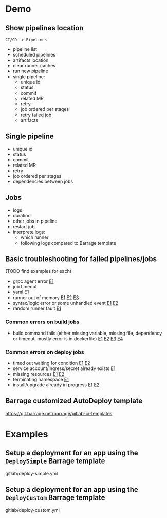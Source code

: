 # Demo

## Show pipelines location
    CI/CD -> Pipelines

- pipeline list
- scheduled pipelines
- artifacts location
- clear runner caches
- run new pipeline
- single pipeline: 
    - unique id
    - status
    - commit
    - related MR
    - retry
    - job ordered per stages
    - retry failed job
    - artifacts

## Single pipeline
- unique id
- status
- commit
- related MR
- retry
- job ordered per stages
- dependencies between jobs

## Jobs
- logs
- duration
- other jobs in pipeline
- restart job
- interprete logs:
    - which runner
    - following logs compared to Barrage template

## Basic troubleshooting for failed pipelines/jobs
(TODO find examples for each)
- grpc agent error [E1](https://git.barrage.net/travelspot/backoffice-frontend/-/jobs/224938)
- job timeout
- yaml [E1](https://git.barrage.net/travelspot/public-webapp/-/pipelines/52571)
- runner out of memory [E1](https://git.barrage.net/travelspot/public-webapp/-/jobs/255553) [E2](https://git.barrage.net/hive/hive-api/-/jobs/255651) [E3](https://git.barrage.net/barrage/barrage-front/-/jobs/255574)
- syntax/logic error or some unhandled event [E1](https://git.barrage.net/travelspot/backend/-/jobs/255598) [E2](https://git.barrage.net/travelspot/public-webapp/-/jobs/209162)
- random runner fault [E1](https://git.barrage.net/travelspot/public-webapp/-/jobs/255564)


### Common errors on build jobs
- build command fails (either missing variable, missing file, dependency or timeout, mostly error is in dockerfile) [E1](https://git.barrage.net/cloud-zero/web/-/jobs/255792) [E2](https://git.barrage.net/cloud-zero/web/-/jobs/255698) [E3](https://git.barrage.net/cloud-zero/web/-/jobs/255546) [E4](https://git.barrage.net/hive/hpc-frontend/-/jobs/235671)

### Common errors on deploy jobs
- timed out waiting for condition [E1](https://git.barrage.net/hive/hive-api/-/jobs/255655) [E2](https://git.barrage.net/roango/roango-api/-/jobs/235118)
- service account/ingress/secret already exists [E1](https://git.barrage.net/hive/hpc-frontend/-/jobs/230966)
- missing resources [E1](https://git.barrage.net/hive/hpc-frontend/-/jobs/224669) [E2](https://git.barrage.net/roango/roango-web/-/jobs/131670)
- terminating namespace [E1](https://git.barrage.net/travelspot/public-webapp/-/jobs/216949)
- install/upgrade already in progress [E1](https://git.barrage.net/travelspot/public-webapp/-/jobs/255541) [E2](https://git.barrage.net/travelspot/public-webapp/-/jobs/255585)

## Barrage customized AutoDeploy template
https://git.barrage.net/barrage/gitlab-ci-templates


# Examples

## Setup a deployment for an app using the `DeploySimple` Barrage template
gitlab/deploy-simple.yml

## Setup a deployment for an app using the `DeployCustom` Barrage template
gitlab/deploy-custom.yml

